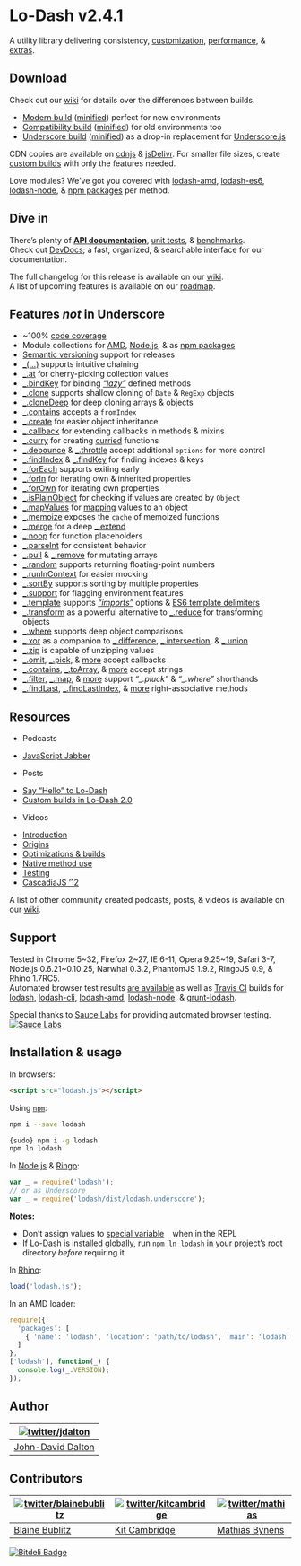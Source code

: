 # Lo-Dash v2.4.1
A utility library delivering consistency, [customization](http://lodash.com/custom-builds), [performance](http://lodash.com/benchmarks), & [extras](http://lodash.com/#features).

## Download

Check out our [wiki](https://github.com/lodash/lodash/wiki/build-differences) for details over the differences between builds.

* [Modern build](https://raw.github.com/lodash/lodash/2.4.1/dist/lodash.js) ([minified](https://raw.github.com/lodash/lodash/2.4.1/dist/lodash.min.js)) perfect for new environments
* [Compatibility build](https://raw.github.com/lodash/lodash/2.4.1/dist/lodash.compat.js) ([minified](https://raw.github.com/lodash/lodash/2.4.1/dist/lodash.compat.min.js)) for old environments too
* [Underscore build](https://raw.github.com/lodash/lodash/2.4.1/dist/lodash.underscore.js) ([minified](https://raw.github.com/lodash/lodash/2.4.1/dist/lodash.underscore.min.js)) as a drop-in replacement for [Underscore.js](http://underscorejs.org/)

CDN copies are available on [cdnjs](http://cdnjs.com/libraries/lodash.js/) & [jsDelivr](http://www.jsdelivr.com/#!lodash). For smaller file sizes, create [custom builds](http://lodash.com/custom-builds) with only the features needed.

Love modules? We’ve got you covered with [lodash-amd](https://github.com/lodash/lodash-amd/tree/2.4.1), [lodash-es6](https://github.com/lodash/lodash-es6), [lodash-node](https://npmjs.org/package/lodash-node), & [npm packages](https://npmjs.org/browse/keyword/lodash-modularized) per method.

## Dive in

There’s plenty of **[API documentation](http://lodash.com/docs)**, [unit tests](http://lodash.com/tests), & [benchmarks](http://lodash.com/benchmarks).<br>
Check out <a href="http://devdocs.io/lodash/">DevDocs</a>; a fast, organized, & searchable interface for our documentation.

The full changelog for this release is available on our [wiki](https://github.com/lodash/lodash/wiki/Changelog).<br>
A list of upcoming features is available on our [roadmap](https://github.com/lodash/lodash/wiki/Roadmap).

## Features *not* in Underscore

 * ~100% [code coverage](https://coveralls.io/r/lodash)
 * Module collections for [AMD](https://github.com/lodash/lodash-amd/tree/2.4.1), [Node.js](https://npmjs.org/package/lodash-node), & as [npm packages](https://npmjs.org/browse/keyword/lodash-modularized)
 * [Semantic versioning](http://semver.org/) support for releases
 * [_(…)](http://lodash.com/docs#_) supports intuitive chaining
 * [_.at](http://lodash.com/docs#at) for cherry-picking collection values
 * [_.bindKey](http://lodash.com/docs#bindKey) for binding [*“lazy”*](http://michaux.ca/articles/lazy-function-definition-pattern) defined methods
 * [_.clone](http://lodash.com/docs#clone) supports shallow cloning of `Date` & `RegExp` objects
 * [_.cloneDeep](http://lodash.com/docs#cloneDeep) for deep cloning arrays & objects
 * [_.contains](http://lodash.com/docs#contains) accepts a `fromIndex`
 * [_.create](http://lodash.com/docs#create) for easier object inheritance
 * [_.callback](http://lodash.com/docs#createCallback) for extending callbacks in methods & mixins
 * [_.curry](http://lodash.com/docs#curry) for creating [curried](http://hughfdjackson.com/javascript/2013/07/06/why-curry-helps/) functions
 * [_.debounce](http://lodash.com/docs#debounce) & [_.throttle](http://lodash.com/docs#throttle) accept additional `options` for more control
 * [_.findIndex](http://lodash.com/docs#findIndex) & [_.findKey](http://lodash.com/docs#findKey) for finding indexes & keys
 * [_.forEach](http://lodash.com/docs#forEach) supports exiting early
 * [_.forIn](http://lodash.com/docs#forIn) for iterating own & inherited properties
 * [_.forOwn](http://lodash.com/docs#forOwn) for iterating own properties
 * [_.isPlainObject](http://lodash.com/docs#isPlainObject) for checking if values are created by `Object`
 * [_.mapValues](http://lodash.com/docs#mapValues) for [mapping](http://lodash.com/docs#map) values to an object
 * [_.memoize](http://lodash.com/docs#memoize) exposes the `cache` of memoized functions
 * [_.merge](http://lodash.com/docs#merge) for a deep [_.extend](http://lodash.com/docs#extend)
 * [_.noop](http://lodash.com/docs#noop) for function placeholders
 * [_.parseInt](http://lodash.com/docs#parseInt) for consistent behavior
 * [_.pull](http://lodash.com/docs#pull) & [_.remove](http://lodash.com/docs#remove) for mutating arrays
 * [_.random](http://lodash.com/docs#random) supports returning floating-point numbers
 * [_.runInContext](http://lodash.com/docs#runInContext) for easier mocking
 * [_.sortBy](http://lodash.com/docs#sortBy) supports sorting by multiple properties
 * [_.support](http://lodash.com/docs#support) for flagging environment features
 * [_.template](http://lodash.com/docs#template) supports [*“imports”*](http://lodash.com/docs#templateSettings_imports) options & [ES6 template delimiters](http://people.mozilla.org/~jorendorff/es6-draft.html#sec-literals-string-literals)
 * [_.transform](http://lodash.com/docs#transform) as a powerful alternative to [_.reduce](http://lodash.com/docs#reduce) for transforming objects
 * [_.where](http://lodash.com/docs#where) supports deep object comparisons
 * [_.xor](http://lodash.com/docs#xor) as a companion to [_.difference](http://lodash.com/docs#difference), [_.intersection](http://lodash.com/docs#intersection), & [_.union](http://lodash.com/docs#union)
 * [_.zip](http://lodash.com/docs#zip) is capable of unzipping values
 * [_.omit](http://lodash.com/docs#omit), [_.pick](http://lodash.com/docs#pick), &
   [more](http://lodash.com/docs "_.assign, _.clone, _.cloneDeep, _.first, _.initial, _.isEqual, _.last, _.merge, _.rest") accept callbacks
 * [_.contains](http://lodash.com/docs#contains), [_.toArray](http://lodash.com/docs#toArray), &
   [more](http://lodash.com/docs "_.at, _.countBy, _.every, _.filter, _.find, _.forEach, _.forEachRight, _.groupBy, _.invoke, _.map, _.max, _.min, _.pluck, _.reduce, _.reduceRight, _.reject, _.shuffle, _.size, _.some, _.sortBy, _.where") accept strings
 * [_.filter](http://lodash.com/docs#filter), [_.map](http://lodash.com/docs#map), &
   [more](http://lodash.com/docs "_.countBy, _.every, _.find, _.findKey, _.findLast, _.findLastIndex, _.findLastKey, _.first, _.groupBy, _.initial, _.last, _.max, _.min, _.reject, _.rest, _.some, _.sortBy, _.sortedIndex, _.uniq") support *“_.pluck”* & *“_.where”* shorthands
 * [_.findLast](http://lodash.com/docs#findLast), [_.findLastIndex](http://lodash.com/docs#findLastIndex), &
   [more](http://lodash.com/docs "_.findLastKey, _.forEachRight, _.forInRight, _.forOwnRight, _.partialRight") right-associative methods

## Resources

 * Podcasts
  - [JavaScript Jabber](http://javascriptjabber.com/079-jsj-lo-dash-with-john-david-dalton/)

 * Posts
  - [Say “Hello” to Lo-Dash](http://kitcambridge.be/blog/say-hello-to-lo-dash/)
  - [Custom builds in Lo-Dash 2.0](http://kitcambridge.be/blog/custom-builds-in-lo-dash-2-dot-0/)

 * Videos
  - [Introduction](https://vimeo.com/44154599)
  - [Origins](https://vimeo.com/44154600)
  - [Optimizations & builds](https://vimeo.com/44154601)
  - [Native method use](https://vimeo.com/48576012)
  - [Testing](https://vimeo.com/45865290)
  - [CascadiaJS ’12](http://www.youtube.com/watch?v=dpPy4f_SeEk)

 A list of other community created podcasts, posts, & videos is available on our [wiki](https://github.com/lodash/lodash/wiki/Resources).

## Support

Tested in Chrome 5~32, Firefox 2~27, IE 6-11, Opera 9.25~19, Safari 3-7, Node.js 0.6.21~0.10.25, Narwhal 0.3.2, PhantomJS 1.9.2, RingoJS 0.9, & Rhino 1.7RC5.<br>
Automated browser test results [are available](https://saucelabs.com/u/lodash) as well as [Travis CI](https://travis-ci.org/) builds for [lodash](https://travis-ci.org/lodash/lodash/), [lodash-cli](https://travis-ci.org/lodash/lodash-cli/), [lodash-amd](https://travis-ci.org/lodash/lodash-amd/), [lodash-node](https://travis-ci.org/lodash/lodash-node/), & [grunt-lodash](https://travis-ci.org/lodash/grunt-lodash).

Special thanks to [Sauce Labs](https://saucelabs.com/) for providing automated browser testing.<br>
[![Sauce Labs](http://lodash.com/_img/sauce.png)](https://saucelabs.com/ "Sauce Labs: Selenium Testing & More")

## Installation & usage

In browsers:

```html
<script src="lodash.js"></script>
```

Using [`npm`](http://npmjs.org/):

```bash
npm i --save lodash

{sudo} npm i -g lodash
npm ln lodash
```

In [Node.js](http://nodejs.org/) & [Ringo](http://ringojs.org/):

```js
var _ = require('lodash');
// or as Underscore
var _ = require('lodash/dist/lodash.underscore');
```

**Notes:**
 * Don’t assign values to [special variable](http://nodejs.org/api/repl.html#repl_repl_features) `_` when in the REPL
 * If Lo-Dash is installed globally, run [`npm ln lodash`](http://blog.nodejs.org/2011/03/23/npm-1-0-global-vs-local-installation/) in your project’s root directory *before* requiring it

In [Rhino](http://www.mozilla.org/rhino/):

```js
load('lodash.js');
```

In an AMD loader:

```js
require({
  'packages': [
    { 'name': 'lodash', 'location': 'path/to/lodash', 'main': 'lodash' }
  ]
},
['lodash'], function(_) {
  console.log(_.VERSION);
});
```

## Author

| [![twitter/jdalton](http://gravatar.com/avatar/299a3d891ff1920b69c364d061007043?s=70)](https://twitter.com/jdalton "Follow @jdalton on Twitter") |
|---|
| [John-David Dalton](http://allyoucanleet.com/) |

## Contributors

| [![twitter/blainebublitz](http://gravatar.com/avatar/ac1c67fd906c9fecd823ce302283b4c1?s=70)](https://twitter.com/blainebublitz "Follow @BlaineBublitz on Twitter") | [![twitter/kitcambridge](http://gravatar.com/avatar/6662a1d02f351b5ef2f8b4d815804661?s=70)](https://twitter.com/kitcambridge "Follow @kitcambridge on Twitter") | [![twitter/mathias](http://gravatar.com/avatar/24e08a9ea84deb17ae121074d0f17125?s=70)](https://twitter.com/mathias "Follow @mathias on Twitter") |
|---|---|---|
| [Blaine Bublitz](http://www.iceddev.com/) | [Kit Cambridge](http://kitcambridge.be/) | [Mathias Bynens](http://mathiasbynens.be/) |

[![Bitdeli Badge](https://d2weczhvl823v0.cloudfront.net/lodash/lodash/trend.png)](https://bitdeli.com/free "Bitdeli Badge")
